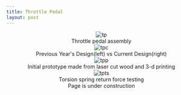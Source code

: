 ```yaml
---
title: Throttle Pedal
layout: post
---
```

<div style="text-align: center;">
<img src="https://www.donaldle.com/assets/images/ThrottlePedal.JPG" alt="tp" />
  <center>Throttle pedal assembly</center>
<img src="https://www.donaldle.com/assets/images/Throttlepedalcompare.JPG" alt="tpc" /> <br>
  <center>Previous Year's Design(left) vs Current Design(right)</center>
<img src="https://www.donaldle.com/assets/images/Throttlepedalprototype.JPG" alt="tpp" />
  <center>Initial prototype made from laser cut wood and 3-d printing</center>
<img src="https://www.donaldle.com/assets/images/Torsionspringtesting.JPG" alt="tpts" />
  <center>Torsion spring return force testing</center>
</div>

<center>Page is under construction </center>

